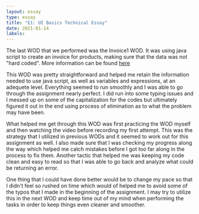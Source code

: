 ```yaml
---
layout: essay
type: essay
title: "E1: UI Basics Technical Essay"
date: 2021-01-14
labels:
---
```


<p>The last WOD that we performed was the Invoice1 WOD. It was using java script to create an invoice for products, making sure that the data was not "hard coded". More information can be found <a href=https://dport96.github.io/ITM352/morea/060.expressions-operators/experience-invoice1.html.> here </a></p>

<p>This WOD was pretty straightforward and helped me retain the information needed to use java script, as well as variables and expressions, at an adequete level. Everything seemed to run smoothly and I was able to go through the assignment nearly perfect. I did run into some typing issues and I messed up on some of the capitalization for the codes but ultimately figured it out in the end using process of elimination as to what the problem may have been. </p>

<p>What helped me get through this WOD was first practicing the WOD myself and then watching the video before recording my first attempt. This was the strategy that I utilized in previous WODs and it seemed to work out for this assignment as well. I also made sure that I was checking my progress along the way which helped me catch mistakes before I got too far along in the process to fix them. Another tactic that helped me was keeping my code clean and easy to read so that I was able to go back and analyze what could be returning an error.</p>

<p>One thing that I could have done better would be to change my pace so that I didn't feel so rushed on time which would of helped me to avoid some of the typos that I made in the beginning of the assignment. I may try to utilize this in the next WOD and keep time out of my mind when performing the tasks in order to keep things even cleaner and smoother. </p>
